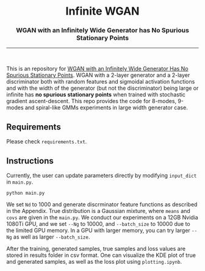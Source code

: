 <h1 align="center"><b>Infinite WGAN</b></h1>
<h3 align="center"><b>WGAN with an Infinitely Wide Generator has No Spurious Stationary Points</b></h1>
<p align="center">
</p> 
 
--------------

<br>

This is an repository for [WGAN with an Infinitely Wide Generator Has No Spurious Stationary Points](https://arxiv.org/abs/2102.07541). WGAN with a 2-layer generator and a 2-layer discriminator both with random features and sigmoidal activation functions and with the width of the generator (but not the discriminator) being large or infinite has **no spurious stationary points** when trained with stochastic gradient ascent-descent. This repo provides the code for 8-modes, 9-modes and spiral-like GMMs experiments in large width generator case.

## Requirements
Please check `requirements.txt`.

## Instructions
Currently, the user can update parameters directly by modifying `input_dict` in `main.py`.

```
python main.py
```

We set `Nd` to 1000 and generate discrminator feature functions as described in the Appendix.
True distribution is a Gaussian mixture, where `means` and `covs` are given in the `main.py`.
We conduct our experiments on a 12GB Nvidia 1080Ti GPU,
and we set `--Ng` to 10000, and `--batch_size` to 10000 due to the limited GPU memory.
In a GPU with larger memory, you can try larger `--Ng` as well as larger `--batch_size`.

After the training, generated samples, true samples and loss values are stored in results folder in csv format.
One can visualize the KDE plot of true and generated samples, as well as the loss plot using `plotting.ipynb`.

